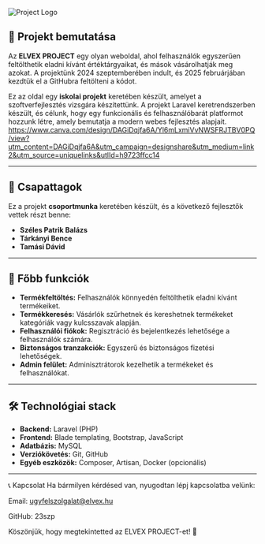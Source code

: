 

![Project Logo](https://cdn.discordapp.com/attachments/1284804036364599316/1343645404541222992/welbKldnRofQwAAAABJRU5ErkJggg.png?ex=67be06cc&is=67bcb54c&hm=f7938ece4c1ae640d13044215a4b6e81f2ae794c48b15ca4af8da1881a955f07&) <!-- Ha van logód, cseréld ki a placeholder linket a logóra -->

## 📌 Projekt bemutatása
Az **ELVEX PROJECT** egy olyan weboldal, ahol felhasználók egyszerűen feltölthetik eladni kívánt értéktárgyaikat, és mások vásárolhatják meg azokat. A projektünk 2024 szeptemberében indult, és 2025 februárjában kezdtük el a GitHubra feltölteni a kódot.

Ez az oldal egy **iskolai projekt** keretében készült, amelyet a szoftverfejlesztés vizsgára készítettünk. A projekt Laravel keretrendszerben készült, és célunk, hogy egy funkcionális és felhasználóbarát platformot hozzunk létre, amely bemutatja a modern webes fejlesztés alapjait.
https://www.canva.com/design/DAGiDqjfa6A/Yl6mLxmiVvNWSFRJTBV0PQ/view?utm_content=DAGiDqjfa6A&utm_campaign=designshare&utm_medium=link2&utm_source=uniquelinks&utlId=h9723ffcc14

---

## 👥 Csapattagok
Ez a projekt **csoportmunka** keretében készült, és a következő fejlesztők vettek részt benne:
- **Széles Patrik Balázs**
- **Tárkányi Bence**
- **Tamási Dávid**

---

## 🚀 Főbb funkciók
- **Termékfeltöltés:** Felhasználók könnyedén feltölthetik eladni kívánt termékeiket.
- **Termékkeresés:** Vásárlók szűrhetnek és kereshetnek termékeket kategóriák vagy kulcsszavak alapján.
- **Felhasználói fiókok:** Regisztráció és bejelentkezés lehetősége a felhasználók számára.
- **Biztonságos tranzakciók:** Egyszerű és biztonságos fizetési lehetőségek.
- **Admin felület:** Adminisztrátorok kezelhetik a termékeket és felhasználókat.

---

## 🛠️ Technológiai stack
- **Backend:** Laravel (PHP)
- **Frontend:** Blade templating, Bootstrap, JavaScript
- **Adatbázis:** MySQL
- **Verziókövetés:** Git, GitHub
- **Egyéb eszközök:** Composer, Artisan, Docker (opcionális)

---

📞 Kapcsolat
Ha bármilyen kérdésed van, nyugodtan lépj kapcsolatba velünk:

Email: ugyfelszolgalat@elvex.hu

GitHub: 23szp

Köszönjük, hogy megtekintetted az ELVEX PROJECT-et! 🚀
